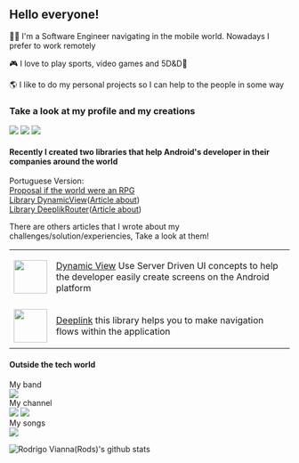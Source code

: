 ## Hello everyone!

👨‍💻 I'm a Software Engineer navigating in the mobile world. Nowadays I prefer to work remotely

🎮 I love to play sports, video games and 5D&D🎲

🌎 I like to do my personal projects so I can help to the people in some way

### Take a look at my profile and my creations

<a href="https://www.linkedin.com/in/rviannaoliveira/"><img src="https://img.shields.io/badge/LinkedIn-0077B5?style=for-the-badge&logo=linkedin&logoColor=white"/></a>
<a href="https://medium.com/@rodrigo.vianna.oliveira"><img src="https://img.shields.io/badge/Medium-12100E?style=for-the-badge&logo=medium&logoColor=white"/></a>
<a href="https://twitter.com/rviannaoliveira"><img src="https://img.shields.io/badge/Twitter-1DA1F2?style=for-the-badge&logo=twitter&logoColor=white"/></a>

#### Recently I created two libraries that help Android's developer in their companies around the world

Portuguese Version:\
[Proposal if the world were an RPG](https://medium.com/@rodrigo.vianna.oliveira/d-d-party-perfeita-para-sua-aplica%C3%A7%C3%A3o-android-6fa4b94d8618)\
[Library DynamicView](https://github.com/rviannaoliveira/DynamicView)([Article about](https://medium.com/@rodrigo.vianna.oliveira/server-driven-ui-com-android-dynamic-views-o-guerreiro-mestre-de-armas-ee1d6527e471))\
[Library DeeplikRouter](https://github.com/rviannaoliveira/Deeplink)([Article about](https://medium.com/@rodrigo.vianna.oliveira/roteamento-de-deeplink-com-deeplinkrouter-no-android-o-mago-implac%C3%A1vel-3f5d3ee22ed1))

There are others articles that I wrote about my challenges/solution/experiencies, Take a look at them!


<table style="overflow-x:auto;">
   <tr>
      <td>
         <a href=https://github.com/rviannaoliveira/DynamicView>
         <img style="width: 60px;height: auto;" src="https://upload.wikimedia.org/wikipedia/commons/thumb/6/64/Android_logo_2019_%28stacked%29.svg/687px-Android_logo_2019_%28stacked%29.svg.png">
         </a>
      </td>
      <td>
         <p>
            <a href=https://github.com/rviannaoliveira/DynamicView>Dynamic View</a> Use Server Driven UI concepts to help the developer easily create screens on the Android platform
         </p>
      </td>
   </tr>
   <tr>
      <td>
         <a href="https://github.com/rviannaoliveira/Deeplink">
         <img style="width: 60px;height: auto;" src="https://upload.wikimedia.org/wikipedia/commons/thumb/6/64/Android_logo_2019_%28stacked%29.svg/687px-Android_logo_2019_%28stacked%29.svg.png">
         </a>
      </td>
      <td>
         <p>
         <a href="https://github.com/rviannaoliveira/Deeplink">Deeplink</a> this library helps you to make navigation flows within the application
         </p>
      </td>
   </tr>
</table>

#### Outside the tech world

My band\
<a href="https://open.spotify.com/album/3HjyUuwphd5QkLwjo76ph1"><img src="https://img.shields.io/badge/Spotify-1ED760?&style=for-the-badge&logo=spotify&logoColor=white"></a>\
My channel\
<a href="https://www.youtube.com/c/CodandoTV"><img src="https://img.shields.io/badge/YouTube-FF0000?style=for-the-badge&logo=youtube&logoColor=white"/></a>
<a href="https://open.spotify.com/show/4lRVUVIpvox53VNVS8dozk"><img src="https://img.shields.io/badge/Spotify-1ED760?&style=for-the-badge&logo=spotify&logoColor=white"/></a>\
My songs\
<a href="https://open.spotify.com/artist/7EvlVmPlFP6mCqhv5GtbwY"><img src="https://img.shields.io/badge/Spotify-1ED760?&style=for-the-badge&logo=spotify&logoColor=white"/></a>

![Rodrigo Vianna(Rods)'s github stats](https://github-readme-stats.vercel.app/api?username=rviannaoliveira&show_icons=true&theme=synthwave&icon_color=FFF&title_color=FFF&text_color=AFF)





